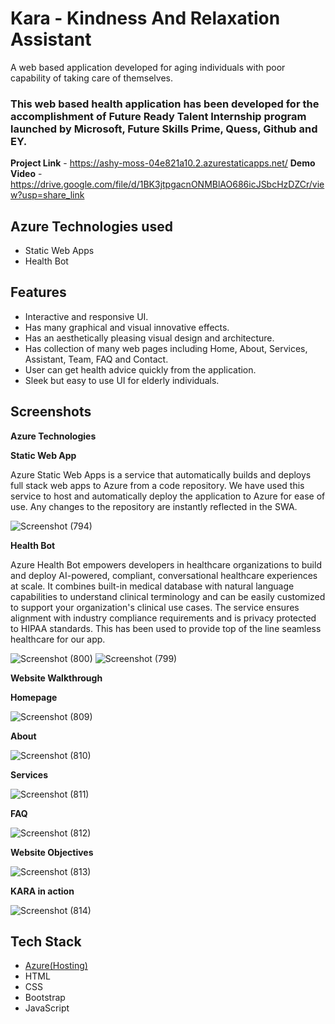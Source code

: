 # Kara - Kindness And Relaxation Assistant

A web based application developed for aging individuals with poor capability of taking care of themselves.

### This web based health application has been developed for the accomplishment of Future Ready Talent Internship program launched by Microsoft, Future Skills Prime, Quess, Github and EY.


**Project Link** - https://ashy-moss-04e821a10.2.azurestaticapps.net/
**Demo Video** - https://drive.google.com/file/d/1BK3jtpgacnONMBlAO686icJSbcHzDZCr/view?usp=share_link

## Azure Technologies used

- Static Web Apps
- Health Bot

## Features

- Interactive and responsive UI.
- Has many graphical and visual innovative effects.
- Has an aesthetically pleasing visual design and architecture.
- Has collection of many web pages including Home, About, Services, Assistant, Team, FAQ and Contact.
- User can get health advice quickly from the application.
- Sleek but easy to use UI for elderly individuals.

## Screenshots

**Azure Technologies**

**Static Web App**

Azure Static Web Apps is a service that automatically builds and deploys full stack web apps to Azure from a code repository. We have used this service to host and automatically deploy the application to Azure for ease of use. Any changes to the repository are instantly reflected in the SWA.

![Screenshot (794)](https://user-images.githubusercontent.com/84014627/216617140-db5faa79-15c1-405e-a0d5-51838ffc3773.png)

**Health Bot**

Azure Health Bot empowers developers in healthcare organizations to build and deploy AI-powered, compliant, conversational healthcare experiences at scale. It combines built-in medical database with natural language capabilities to understand clinical terminology and can be easily customized to support your organization's clinical use cases. The service ensures alignment with industry compliance requirements and is privacy protected to HIPAA standards. This has been used to provide top of the line seamless healthcare for our app.

![Screenshot (800)](https://user-images.githubusercontent.com/84014627/216617617-6e26a025-22a5-437a-bf52-43f601e2e652.png)
![Screenshot (799)](https://user-images.githubusercontent.com/84014627/216617657-0a1be7dd-1b46-4e84-82b5-a06d82727bc3.png)


**Website Walkthrough**

**Homepage**

![Screenshot (809)](https://user-images.githubusercontent.com/84014627/216617739-e5665b74-3e44-47ca-a986-26037c9d35db.png)

**About**

![Screenshot (810)](https://user-images.githubusercontent.com/84014627/216617808-c09065c7-cb65-4556-b0fa-f28fe15ad9dd.png)

**Services**

![Screenshot (811)](https://user-images.githubusercontent.com/84014627/216617858-5392cf55-aba1-47d5-82ee-519c42e0ee71.png)

**FAQ**

![Screenshot (812)](https://user-images.githubusercontent.com/84014627/216617892-88944397-41f1-49b9-ad26-86fdefb8fbfe.png)

**Website Objectives**

![Screenshot (813)](https://user-images.githubusercontent.com/84014627/216617954-f1924515-edef-4fe4-997e-e59f856337ee.png)

**KARA in action**

![Screenshot (814)](https://user-images.githubusercontent.com/84014627/216617999-e7c4f758-184b-4214-86be-e14ddee00686.png)


## Tech Stack

- [Azure(Hosting)](https://azure.microsoft.com/en-in/features/azure-portal/)
- HTML
- CSS
- Bootstrap
- JavaScript
